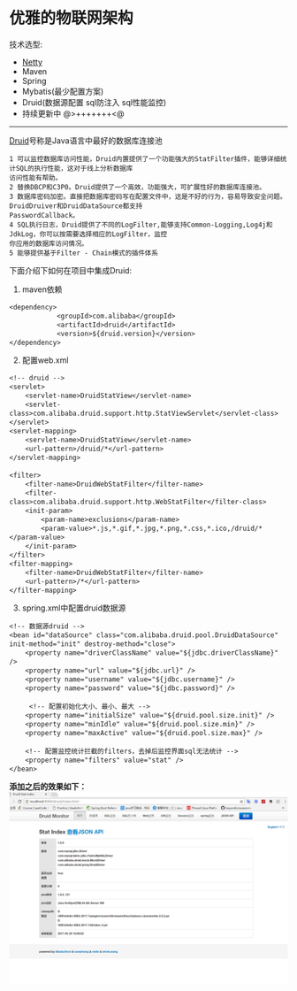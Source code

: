 <h1>优雅的物联网架构</h1>
<p>技术选型:</p>

- [Netty](https://github.com/netty/netty)
- Maven
- Spring
- Mybatis(最少配置方案)
- Druid(数据源配置 sql防注入 sql性能监控)
- 持续更新中 @>+++++++<@
<hr />

[Druid](https://github.com/alibaba/druid)号称是Java语言中最好的数据库连接池
```
1 可以监控数据库访问性能，Druid内置提供了一个功能强大的StatFilter插件，能够详细统计SQL的执行性能，这对于线上分析数据库
访问性能有帮助。
2 替换DBCP和C3P0。Druid提供了一个高效，功能强大，可扩展性好的数据库连接池。
3 数据库密码加密。直接把数据库密码写在配置文件中，这是不好的行为，容易导致安全问题。DruidDruiver和DruidDataSource都支持
PasswordCallback。
4 SQL执行日志，Druid提供了不同的LogFilter,能够支持Common-Logging,Log4j和JdkLog，你可以按需要选择相应的LogFilter，监控
你应用的数据库访问情况。
5 能够提供基于Filter - Chain模式的插件体系
```
下面介绍下如何在项目中集成Druid:
<br/>
1. maven依赖
```
<dependency>
            <groupId>com.alibaba</groupId>
            <artifactId>druid</artifactId>
            <version>${druid.version}</version>
</dependency>
```
2. 配置web.xml
```
<!-- druid -->  
<servlet>  
    <servlet-name>DruidStatView</servlet-name>  
    <servlet-class>com.alibaba.druid.support.http.StatViewServlet</servlet-class>  
</servlet>  
<servlet-mapping>  
    <servlet-name>DruidStatView</servlet-name>  
    <url-pattern>/druid/*</url-pattern>  
</servlet-mapping>  
  
<filter>  
    <filter-name>DruidWebStatFilter</filter-name>  
    <filter-class>com.alibaba.druid.support.http.WebStatFilter</filter-class>  
    <init-param>  
        <param-name>exclusions</param-name>  
        <param-value>*.js,*.gif,*.jpg,*.png,*.css,*.ico,/druid/*</param-value>  
    </init-param>  
</filter>  
<filter-mapping>  
    <filter-name>DruidWebStatFilter</filter-name>  
    <url-pattern>/*</url-pattern>  
</filter-mapping>  
```

3. spring.xml中配置druid数据源
```
<!-- 数据源druid -->  
<bean id="dataSource" class="com.alibaba.druid.pool.DruidDataSource"   
init-method="init" destroy-method="close">  
    <property name="driverClassName" value="${jdbc.driverClassName}" />  
    <property name="url" value="${jdbc.url}" />  
    <property name="username" value="${jdbc.username}" />  
    <property name="password" value="${jdbc.password}" />  
      
     <!-- 配置初始化大小、最小、最大 -->    
    <property name="initialSize" value="${druid.pool.size.init}" />    
    <property name="minIdle" value="${druid.pool.size.min}" />     
    <property name="maxActive" value="${druid.pool.size.max}" />    
      
    <!-- 配置监控统计拦截的filters，去掉后监控界面sql无法统计 -->  
    <property name="filters" value="stat" />   
</bean>  
```
**添加之后的效果如下：**<br/>
![Druid Monitor](picture/1.PNG)
